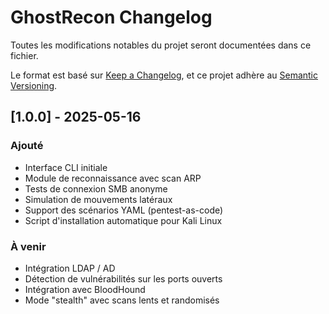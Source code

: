 # GhostRecon Changelog

Toutes les modifications notables du projet seront documentées dans ce fichier.

Le format est basé sur [Keep a Changelog](https://keepachangelog.com/fr/1.0.0/),
et ce projet adhère au [Semantic Versioning](https://semver.org/spec/v2.0.0.html).

## [1.0.0] - 2025-05-16

### Ajouté
- Interface CLI initiale
- Module de reconnaissance avec scan ARP
- Tests de connexion SMB anonyme
- Simulation de mouvements latéraux
- Support des scénarios YAML (pentest-as-code)
- Script d'installation automatique pour Kali Linux

### À venir
- Intégration LDAP / AD
- Détection de vulnérabilités sur les ports ouverts
- Intégration avec BloodHound
- Mode "stealth" avec scans lents et randomisés
